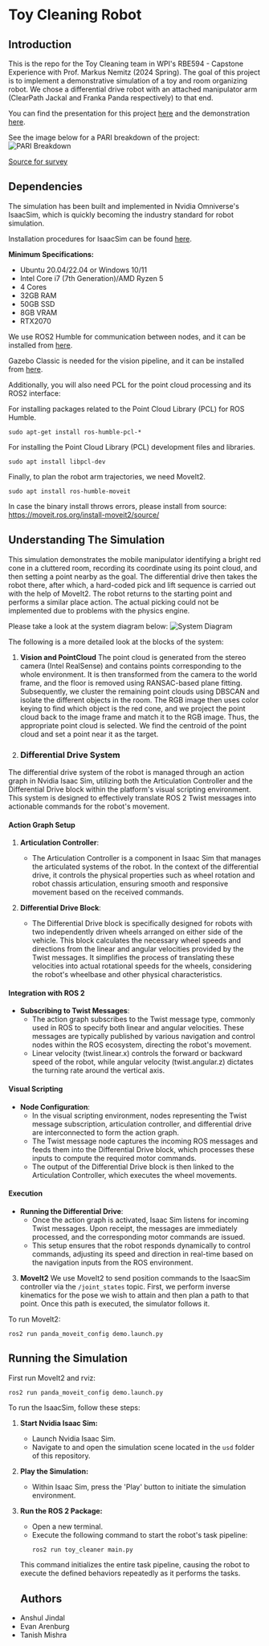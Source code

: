 # Toy Cleaning Robot

## Introduction

This is the repo for the Toy Cleaning team in WPI's RBE594 - Capstone Experience with Prof. Markus Nemitz (2024 Spring). The goal of this project is to implement a demonstrative simulation of a toy and room organizing robot. We chose a differential drive robot with an attached manipulator arm (ClearPath Jackal and Franka Panda respectively) to that end.

You can find the presentation for this project [here](https://github.com/anshuljindal876/toy_cleaner/tree/readme_updating/Presentation) and the demonstration [here](https://youtu.be/KUQGUB5UZtM?si=NhdE4qspo7lZLT3j).

See the image below for a PARI breakdown of the project:
![PARI Breakdown](https://github.com/anshuljindal876/toy_cleaner/blob/readme_updating/readme_utils/Screenshot%20from%202024-05-01%2012-32-49.png)

[Source for survey](https://swnsdigital.com/us/2017/06/parents-have-to-pick-up-after-their-kids-1500-times-a-year/)

## Dependencies

The simulation has been built and implemented in Nvidia Omniverse's IsaacSim, which is quickly becoming the industry standard for robot simulation.

Installation procedures for IsaacSim can be found [here](https://docs.omniverse.nvidia.com/isaacsim/latest/installation/index.html).

**Minimum Specifications:**
- Ubuntu 20.04/22.04 or Windows 10/11
- Intel Core i7 (7th Generation)/AMD Ryzen 5
- 4 Cores
- 32GB RAM
- 50GB SSD
- 8GB VRAM
- RTX2070

We use ROS2 Humble for communication between nodes, and it can be installed from [here](https://docs.ros.org/en/humble/Installation.html).

Gazebo Classic is needed for the vision pipeline, and it can be installed from [here](https://gazebosim.org/docs/garden/ros_installation).

Additionally, you will also need PCL for the point cloud processing and its ROS2 interface:

For installing packages related to the Point Cloud Library (PCL) for ROS Humble.
```
sudo apt-get install ros-humble-pcl-*
```
For installing the Point Cloud Library (PCL) development files and libraries.
```
sudo apt install libpcl-dev
```


Finally, to plan the robot arm trajectories, we need MoveIt2. 
```
sudo apt install ros-humble-moveit
```

In case the binary install throws errors, please install from source: https://moveit.ros.org/install-moveit2/source/

## Understanding The Simulation

This simulation demonstrates the mobile manipulator identifying a bright red cone in a cluttered room, recording its coordinate using its point cloud, and then setting a point nearby as the goal. The differential drive then takes the robot there, after which, a hard-coded pick and lift sequence is carried out with the help of MoveIt2. The robot returns to the starting point and performs a similar place action. The actual picking could not be implemented due to problems with the physics engine.

Please take a look at the system diagram below:
![System Diagram](https://github.com/anshuljindal876/toy_cleaner/blob/readme_updating/readme_utils/Screenshot%20from%202024-05-01%2013-05-04.png)

The following is a more detailed look at the blocks of the system:

1. **Vision and PointCloud**
  The point cloud is generated from the stereo camera (Intel RealSense) and contains points corresponding to the whole environment. It is then transformed from the camera to the world frame, and the floor is removed using RANSAC-based plane fitting. Subsequently, we cluster the remaining point clouds using DBSCAN and isolate the different objects in the room. The RGB image then uses color keying to find which object is the red cone, and we project the point cloud back to the image frame and match it to the RGB image. Thus, the appropriate point cloud is selected. We find the centroid of the point cloud and set a point near it as the target.

2. ### Differential Drive System

The differential drive system of the robot is managed through an action graph in Nvidia Isaac Sim, utilizing both the Articulation Controller and the Differential Drive block within the platform's visual scripting environment. This system is designed to effectively translate ROS 2 Twist messages into actionable commands for the robot's movement.

#### Action Graph Setup

1. **Articulation Controller**:
   - The Articulation Controller is a component in Isaac Sim that manages the articulated systems of the robot. In the context of the differential drive, it controls the physical properties such as wheel rotation and robot chassis articulation, ensuring smooth and responsive movement based on the received commands.

2. **Differential Drive Block**:
   - The Differential Drive block is specifically designed for robots with two independently driven wheels arranged on either side of the vehicle. This block calculates the necessary wheel speeds and directions from the linear and angular velocities provided by the Twist messages. It simplifies the process of translating these velocities into actual rotational speeds for the wheels, considering the robot's wheelbase and other physical characteristics.

#### Integration with ROS 2

- **Subscribing to Twist Messages**:
  - The action graph subscribes to the Twist message type, commonly used in ROS to specify both linear and angular velocities. These messages are typically published by various navigation and control nodes within the ROS ecosystem, directing the robot's movement.
  - Linear velocity (twist.linear.x) controls the forward or backward speed of the robot, while angular velocity (twist.angular.z) dictates the turning rate around the vertical axis.

#### Visual Scripting

- **Node Configuration**:
  - In the visual scripting environment, nodes representing the Twist message subscription, articulation controller, and differential drive are interconnected to form the action graph.
  - The Twist message node captures the incoming ROS messages and feeds them into the Differential Drive block, which processes these inputs to compute the required motor commands.
  - The output of the Differential Drive block is then linked to the Articulation Controller, which executes the wheel movements.

#### Execution

- **Running the Differential Drive**:
  - Once the action graph is activated, Isaac Sim listens for incoming Twist messages. Upon receipt, the messages are immediately processed, and the corresponding motor commands are issued.
  - This setup ensures that the robot responds dynamically to control commands, adjusting its speed and direction in real-time based on the navigation inputs from the ROS environment.


3. **MoveIt2**
  We use MoveIt2 to send position commands to the IsaacSim controller via the `/joint_states` topic. First, we perform inverse kinematics for the pose we wish to attain and then plan a path to that point. Once this path is executed, the simulator follows it.

  To run MoveIt2:
  ```
  ros2 run panda_moveit_config demo.launch.py
```

## Running the Simulation

First run MoveIt2 and rviz:
  ```
  ros2 run panda_moveit_config demo.launch.py
```

To run the IsaacSim, follow these steps:

1. **Start Nvidia Isaac Sim:**
   - Launch Nvidia Isaac Sim.
   - Navigate to and open the simulation scene located in the `usd` folder of this repository.

2. **Play the Simulation:**
   - Within Isaac Sim, press the 'Play' button to initiate the simulation environment.

3. **Run the ROS 2 Package:**
   - Open a new terminal.
   - Execute the following command to start the robot's task pipeline:
     ```bash
     ros2 run toy_cleaner main.py
     ```
   This command initializes the entire task pipeline, causing the robot to execute the defined behaviors repeatedly as it performs the tasks.

   ## Authors

- Anshul Jindal
- Evan Arenburg
- Tanish Mishra


